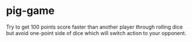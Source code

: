 # pig-game
Try to get 100 points score faster than another player through rolling dice but avoid one-point side of dice which will switch action to your opponent.

